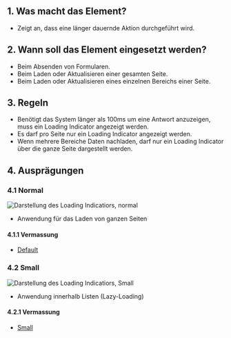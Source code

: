 ## 1. Was macht das Element?
*   Zeigt an, dass eine länger dauernde Aktion durchgeführt wird.

## 2. Wann soll das Element eingesetzt werden?
*   Beim Absenden von Formularen.
*   Beim Laden oder Aktualisieren einer gesamten Seite.
*   Beim Laden oder Aktualisieren eines einzelnen Bereichs einer Seite.

## 3. Regeln
*   Benötigt das System länger als 100ms um eine Antwort anzuzeigen, muss ein Loading Indicator angezeigt werden.
*   Es darf pro Seite nur ein Loading Indicator angezeigt werden.
*   Wenn mehrere Bereiche Daten nachladen, darf nur ein Loading Indicator über die ganze Seite dargestellt werden.

## 4. Ausprägungen

### 4.1 Normal
![Darstellung des Loading Indicatiors, normal](https://raw.githubusercontent.com/sbb-design-systems/sbb-design-system/master/mobile/elements/loading-indicator/images/ME08_Normal.png 'class: image')
* Anwendung für das Laden von ganzen Seiten

#### 4.1.1 Vermassung
* [Default](https://sbb.invisionapp.com/d/main#/console/14051805/313166954/inspect)

### 4.2 Small
![Darstellung des Loading Indicatiors, Small](https://raw.githubusercontent.com/sbb-design-systems/sbb-design-system/master/mobile/elements/loading-indicator/images/ME08_Small.png 'class: image')

* Anwendung innerhalb Listen (Lazy-Loading)

#### 4.2.1 Vermassung
* [Small](https://sbb.invisionapp.com/d/main#/console/14051805/313166954/inspect)